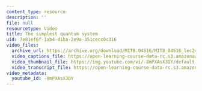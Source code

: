 ```yaml
---
content_type: resource
description: ''
file: null
resourcetype: Video
title: The simplest quantum system
uid: 7e81ef6f-1ab4-d1ba-2e9a-351cecc0c316
video_files:
  archive_url: https://archive.org/download/MIT8.04S16/MIT8_04S16_lec24_s2_300k.mp4
  video_captions_file: https://open-learning-course-data-rc.s3.amazonaws.com/8-04-quantum-physics-i-spring-2016/a0a6ee9bf8ca5f46bc3632bce9a7295c_-8mPXAsX3DY.vtt
  video_thumbnail_file: https://img.youtube.com/vi/-8mPXAsX3DY/default.jpg
  video_transcript_file: https://open-learning-course-data-rc.s3.amazonaws.com/8-04-quantum-physics-i-spring-2016/87eb1b43458c045cdb0cf678de50c28c_-8mPXAsX3DY.pdf
video_metadata:
  youtube_id: -8mPXAsX3DY
---
```

